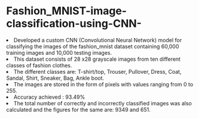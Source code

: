 # Fashion_MNIST-image-classification-using-CNN-
<li>Developed a custom CNN (Convolutional Neural Network) model for classifying the images of the fashion_mnist dataset containing 60,000 training images and 10,000 testing images.</li>
<li>This dataset consists of 28 x28 grayscale images from ten different classes of fashion clothes.</li>
<li>The different classes are: T-shirt/top, Trouser, Pullover, Dress, Coat, Sandal, Shirt, Sneaker, Bag, Ankle boot.</li>
<li>The images are stored in the form of pixels with values ranging from 0 to 255.</li>
<li>Accuracy achieved : 93.49%</li>
<li>The total number of correctly and incorrectly classified images was also calculated and the figures for the same are: 9349 and 651. </li>
